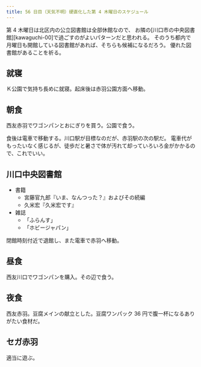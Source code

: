 ```yaml
---
title: 56 日目（天気不明）硬直化した第 4 木曜日のスケジュール
---
```


第 4 木曜日は北区内の公立図書館は全部休館なので、
お隣の[川口市の中央図書館][kawaguchi-00]で過ごすのがよいパターンだと思われる。
そのうち都内で月曜日も開館している図書館があれば、そちらも候補になるだろう。
優れた図書館があることを祈る。

## 就寝

Ｋ公園で気持ち長めに就寝。起床後は赤羽公園方面へ移動。

## 朝食

西友赤羽でワゴンパンとおにぎりを買う。公園で食う。

食後は電車で移動する。川口駅が目標なのだが、赤羽駅の次の駅だ。
電車代がもったいなく感じるが、徒歩だと暑さで体が汚れて却っていろいろ金がかかるので、これでいい。

## 川口中央図書館

* 書籍
  * 宮藤官九郎『いま、なんつった？』およびその続編
  * 久米宏『久米宏です』
* 雑誌
  * 「ふらんす」
  * 「ホビージャパン」

閉館時刻付近で退館し、また電車で赤羽へ移動。

## 昼食

西友川口でワゴンパンを購入。その辺で食う。

## 夜食

西友赤羽。豆腐メインの献立とした。豆腐ワンパック 36 円で腹一杯になるありがたい食材だ。

## セガ赤羽

適当に遊ぶ。

